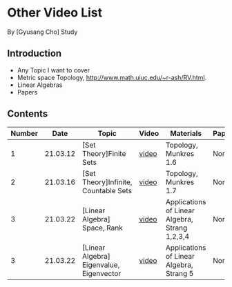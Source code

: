 # Other Video List

By [Gyusang Cho]
Study

## Introduction

* Any Topic I want to cover
* Metric space Topology, http://www.math.uiuc.edu/~r-ash/RV.html.
* Linear Algebras
* Papers

## Contents

Number|Date|Topic|Video|Materials|Papers
-------|-------|--------|------|-------|------------
1|21.03.12|[Set Theory]Finite Sets|[video](https://youtu.be/DM7k0Qw7kGo)|Topology, Munkres 1.6 | None
2|21.03.16|[Set Theory]Infinite, Countable Sets|[video](https://youtu.be/SyQLR7OHs-c)|Topology, Munkres 1.7 | None
3|21.03.22|[Linear Algebra] Space, Rank|[video](https://youtu.be/XUgxekoYpE0)|Applications of Linear Algebra, Strang 1,2,3,4| None
3|21.03.22|[Linear Algebra] Eigenvalue, Eigenvector|[video](https://youtu.be/QmnioCHhgh8)|Applications of Linear Algebra, Strang 5| None

